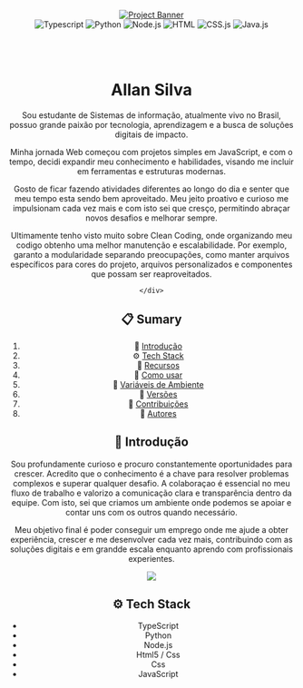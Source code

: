 <div align="center">
  <br />
    <a href="#" target="_blank">
      <img src="https://github.com/orafael-almeida/readme-projects-template/blob/main/images/banner.png?raw=true" alt="Project Banner">
    </a>
  <br />

  <div>
    <img src="https://camo.githubusercontent.com/8e77945348567678f7ac7879dfb294400492ed429d16392c98db21a7c00934d2/68747470733a2f2f696d672e736869656c64732e696f2f62616467652f547970655363726970742d3030374143433f7374796c653d666f722d7468652d6261646765266c6f676f3d74797065736372697074266c6f676f436f6c6f723d7768697465" alt="Typescript" />
    <img src="https://camo.githubusercontent.com/07858da9ad3cd19f1e10777508bf1b5470f22f8eb0b3ceaa425e2ff85461e30e/68747470733a2f2f696d672e736869656c64732e696f2f62616467652f507974686f6e2d3337373641423f7374796c653d666f722d7468652d6261646765266c6f676f3d707974686f6e266c6f676f436f6c6f723d7768697465" 
    alt="Python" />
    <img src="https://img.shields.io/badge/-Node_js-black?style=for-the-badge&logoColor=white&logo=node.js&color=6DA55F" alt="Node.js" />
     <img src="https://camo.githubusercontent.com/10c7a8fa2cf317cc7c4af6f13efac086a9f0ea010f0dfc746c94e5cde310b339/68747470733a2f2f696d672e736869656c64732e696f2f62616467652f48544d4c352d4533344632363f7374796c653d666f722d7468652d6261646765266c6f676f3d68746d6c35266c6f676f436f6c6f723d7768697465" 
     alt="HTML" />
     <img src="https://camo.githubusercontent.com/d084876a79080e8a59780dc208535db5feb2c75e973c809393db655d65eb731f/68747470733a2f2f696d672e736869656c64732e696f2f62616467652f4353532d3233393132303f267374796c653d666f722d7468652d6261646765266c6f676f3d63737333266c6f676f436f6c6f723d7768697465" 
     alt="CSS.js" />
    <img src="https://camo.githubusercontent.com/b50d4b5449ac9bed0fc02238425fd56db93011d5019563595023ff0bb1a02162/68747470733a2f2f696d672e736869656c64732e696f2f62616467652f4a6176615363726970742d4637444631453f7374796c653d666f722d7468652d6261646765266c6f676f3d6a617661736372697074266c6f676f436f6c6f723d626c61636b" alt="Java.js" />
  </div>
<br/><br/></br>
 
  <h1 align="center">Allan Silva</h1>

   <div align="center">
Sou estudante de Sistemas de informação, atualmente vivo no Brasil, possuo grande paixão por tecnologia, aprendizagem e a busca de soluções digitais de impacto.

Minha jornada Web começou com projetos simples em JavaScript, e com o tempo, decidi expandir meu conhecimento e habilidades, visando me incluir em ferramentas e estruturas modernas.


Gosto de ficar fazendo atividades diferentes ao longo do dia e senter que meu tempo esta sendo bem aproveitado. Meu jeito proativo e curioso me impulsionam cada vez mais e com isto sei que cresço, permitindo abraçar novos desafios e melhorar sempre.

Ultimamente tenho visto muito sobre Clean Coding, onde organizando meu codigo obtenho uma melhor manutenção e escalabilidade. Por exemplo, garanto a modularidade separando preocupações, como manter arquivos específicos para cores do projeto, arquivos personalizados e componentes que possam ser reaproveitados.

    </div>
</div>

## 📋 <a name="table">Sumary</a>

1. 🤖 [Introdução](#introduction)
2. ⚙️ [Tech Stack](#tech-stack)
3. 🔋 [Recursos](#features)
4. 🤸 [Como usar](#quick-start)
5. 💾 [Variáveis de Ambiente](#envs)
6. 📅 [Versões](#versions)
7. 🤝 [Contribuições](#contributing)
8. 👥 [Autores](#authors)


## <a name="introduction">🤖 Introdução</a>

Sou profundamente curioso e procuro constantemente oportunidades para crescer. Acredito que o conhecimento é a chave para resolver problemas complexos e superar qualquer desafio. A colaboraçao é essencial no meu fluxo de trabalho e valorizo a comunicação clara e transparência dentro da equipe. Com isto, sei que criamos um ambiente onde podemos se apoiar e contar uns com os outros quando necessário.

Meu objetivo final é poder conseguir um emprego onde me ajude a obter experiência, crescer e me desenvolver cada vez mais, contribuindo com as soluções digitais e em grandde escala enquanto aprendo com profissionais experientes.

<a href="https://github.com/orafael-almeida/readme-projects-template" target="_blank"><img src="https://img.shields.io/badge/Deixar_uma_estrela_:)-%23121011.svg?style=for-the-badge&logo=github&logoColor=white" /></a>

## <a name="tech-stack">⚙️ Tech Stack</a>

- TypeScript
- Python
- Node.js
- Html5 / Css
- Css
- JavaScript
